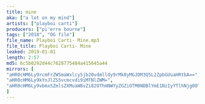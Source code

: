 ```yaml
---
title: mine
aka: ["a lot on my mind"]
artists: ["playboi carti"]
producers: ["pi'erre bourne"]
tags: ["2018", "OG file"]
file_name: Playboi Carti- Mine.mp3
file_title: Playboi Carti- Mine
leaked: 2019-01-01
length: 2:57
md5: 6c5b0292d44c7628775484a415645a44
mirrors: [
"aHR0cHM6Ly9rcmFrZW5maWxlcy5jb20vdmlldy9rMk8yMGJDM3Q5L2ZpbGUuaHRtbA==",
"aHR0cHM6Ly9kYnJlZS5vcmcvdi9iMTNlZWM=",
"aHR0cHM6Ly9vbmx5ZmlsZXMuaW8vZi82OThmNWYyZGZiOTM0NDBlYmE1NzIyYTlhNjg0OTIyOA=="
]
---
```

